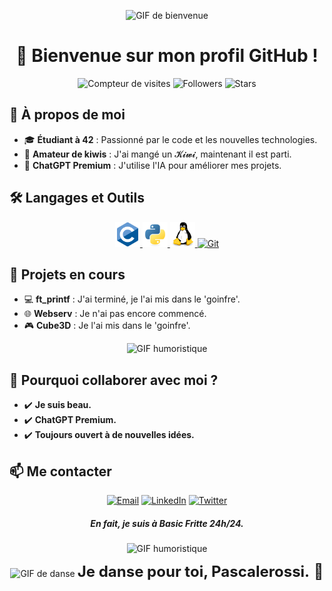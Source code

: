<!-- En-tête avec une image ou un GIF -->
<p align="center">
  <img src="https://i.pinimg.com/originals/e1/85/18/e18518c6d24257c6fb02e3c95a862d85.gif" alt="GIF de bienvenue" width="600"/>
</p>

<h1 align="center">👋 Bienvenue sur mon profil GitHub !</h1>

<!-- Badges de statistiques -->
<p align="center">
  <img src="https://komarev.com/ghpvc/?username=**VotreNomUtilisateur**&label=Visiteurs&color=0e75b6&style=flat" alt="Compteur de visites"/>
  <img src="https://img.shields.io/github/followers/**VotreNomUtilisateur**?label=Suiveurs&style=social" alt="Followers"/>
  <img src="https://img.shields.io/github/stars/**VotreNomUtilisateur**?style=social" alt="Stars"/>
</p>

<!-- À propos de vous -->
## 🌟 À propos de moi

- 🎓 **Étudiant à 42** : Passionné par le code et les nouvelles technologies.
- 🥝 **Amateur de kiwis** : J'ai mangé un 𝓚𝓲𝔀𝓲, maintenant il est parti.
- 🤖 **ChatGPT Premium** : J'utilise l'IA pour améliorer mes projets.

<!-- Langages et Outils -->
## 🛠️ Langages et Outils

<p align="center">
  <a href="https://www.cprogramming.com/" target="_blank">
    <img src="https://raw.githubusercontent.com/devicons/devicon/master/icons/c/c-original.svg" alt="C" width="40" height="40"/>
  </a>
  <a href="https://www.python.org" target="_blank">
    <img src="https://raw.githubusercontent.com/devicons/devicon/master/icons/python/python-original.svg" alt="Python" width="40" height="40"/>
  </a>
  <a href="https://www.linux.org/" target="_blank">
    <img src="https://raw.githubusercontent.com/devicons/devicon/master/icons/linux/linux-original.svg" alt="Linux" width="40" height="40"/>
  </a>
  <a href="https://git-scm.com/" target="_blank">
    <img src="https://www.vectorlogo.zone/logos/git-scm/git-scm-icon.svg" alt="Git" width="40" height="40"/>
  </a>
</p>

<!-- Projets en cours -->
## 🚀 Projets en cours

- 💻 **ft_printf** : J'ai terminé, je l'ai mis dans le 'goinfre'.
- 🌐 **Webserv** : Je n'ai pas encore commencé.
- 🎮 **Cube3D** : Je l'ai mis dans le 'goinfre'.

<!-- GIF humoristique -->
<p align="center">
  <img src="https://i.pinimg.com/originals/ce/bf/71/cebf716a1a5f0d4d715bcc5a00f385cb.gif" alt="GIF humoristique" width="600"/>
</p>

<!-- Pourquoi collaborer avec moi -->
## 🤝 Pourquoi collaborer avec moi ?

- ✔️ **Je suis beau.**
- ✔️ **ChatGPT Premium.**
- ✔️ **Toujours ouvert à de nouvelles idées.**

<!-- Me contacter -->
## 📫 Me contacter

<p align="center">
  <a href="mailto:VotreEmail@example.com"><img src="https://img.icons8.com/color/48/000000/gmail-new.png" alt="Email"/></a>
  <a href="https://www.linkedin.com/in/**VotreProfil**/" target="_blank"><img src="https://img.icons8.com/color/48/000000/linkedin.png" alt="LinkedIn"/></a>
  <a href="https://twitter.com/**VotreProfil**" target="_blank"><img src="https://img.icons8.com/color/48/000000/twitter-squared.png" alt="Twitter"/></a>
</p>

<h5 align="center">En fait, je suis à Basic Fritte 24h/24.</h5>

<!-- GIF drôle -->
<p align="center">
  <img src="https://i.pinimg.com/originals/c6/a2/9a/c6a29a065f86b312689a5457f8c4d50d.gif" alt="GIF humoristique" width="600"/>
</p>

<!-- Danse -->
<p align="center">
  <img src="https://i.pinimg.com/originals/ed/7c/3c/ed7c3cb5b162a8b81b1d7644eb1bc100.gif" alt="GIF de danse" width="100"/>
  <span style="font-size: 24px;"><strong>Je danse pour toi, Pascalerossi.</strong> 💃</span>
</p>

